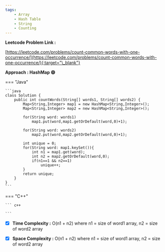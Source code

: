 ```yaml
---
tags:
    - Array
    - Hash Table
    - String
    - Counting
---
```


**Leetcode Problem Link :**

[https://leetcode.com/problems/count-common-words-with-one-occurrence/](https://leetcode.com/problems/count-common-words-with-one-occurrence/){:target="\_blank"}

**Approach : HashMap :smile:**

=== "Java"

    ```java
    class Solution {
        public int countWords(String[] words1, String[] words2) {
            Map<String,Integer> map1 = new HashMap<String,Integer>();
            Map<String,Integer> map2 = new HashMap<String,Integer>();

            for(String word: words1)
                map1.put(word,map1.getOrDefault(word,0)+1);

            for(String word: words2)
                map2.put(word,map2.getOrDefault(word,0)+1);

            int unique = 0;
            for(String word: map1.keySet()){
                int n1 = map1.get(word);
                int n2 = map2.getOrDefault(word,0);
                if(n1==1 && n2==1)
                    unique++;
            }
            return unique;
        }
    }
    ```

=== "C++"

    ``` c++

    ```

-   [x] **Time Complexity :** O(n1 + n2) where n1 = size of word1 array, n2 = size of word2 array

-   [x] **Space Complexity :** O(n1 + n2) where n1 = size of word1 array, n2 = size of word2 array
